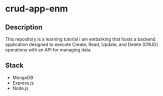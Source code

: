 # crud-app-enm

## Description
This repository is a learning tutorial i am embarking that hosts a backend application designed to execute Create, Read, Update, and Delete (CRUD) operations with an API for managing data.

## Stack
- MongoDB
- Express.js
- Node.js

